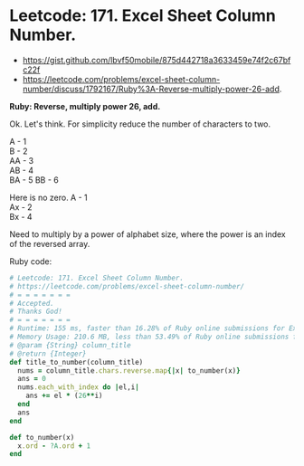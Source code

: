 # Leetcode: 171. Excel Sheet Column Number.

- https://gist.github.com/lbvf50mobile/875d442718a3633459e74f2c67bfc22f
- https://leetcode.com/problems/excel-sheet-column-number/discuss/1792167/Ruby%3A-Reverse-multiply-power-26-add.

**Ruby: Reverse, multiply power 26, add.**

Ok. Let's think. For simplicity reduce the number of characters to two.  

A - 1  
B - 2  
AA - 3  
AB - 4  
BA - 5
BB - 6

Here is no zero.
A - 1  
Ax - 2  
Bx - 4  

Need to multiply by a power of alphabet size, where the power is an index of the reversed array.  

Ruby code:
```Ruby
# Leetcode: 171. Excel Sheet Column Number.
# https://leetcode.com/problems/excel-sheet-column-number/
# = = = = = = =
# Accepted.
# Thanks God!
# = = = = = = =
# Runtime: 155 ms, faster than 16.28% of Ruby online submissions for Excel Sheet Column Number.
# Memory Usage: 210.6 MB, less than 53.49% of Ruby online submissions for Excel Sheet Column Number.
# @param {String} column_title
# @return {Integer}
def title_to_number(column_title)
  nums = column_title.chars.reverse.map{|x| to_number(x)}
  ans = 0
  nums.each_with_index do |el,i|
    ans += el * (26**i)
  end
  ans
end

def to_number(x)
  x.ord - ?A.ord + 1
end

```
